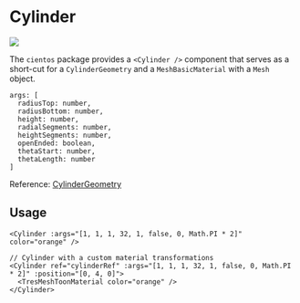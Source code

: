 # Cylinder <Badge type="warning" text="^4.0.0" />

![](/cientos/cylinder.png)

The `cientos` package provides a `<Cylinder />` component that serves as a short-cut for a `CylinderGeometry` and a `MeshBasicMaterial` with a `Mesh` object.

```
args: [
  radiusTop: number,
  radiusBottom: number,
  height: number,
  radialSegments: number,
  heightSegments: number,
  openEnded: boolean,
  thetaStart: number,
  thetaLength: number
]
```

Reference: [CylinderGeometry](https://threejs.org/docs/?q=cylinder#api/en/geometries/CylinderGeometry)

## Usage

```vue
<Cylinder :args="[1, 1, 1, 32, 1, false, 0, Math.PI * 2]" color="orange" />

// Cylinder with a custom material transformations
<Cylinder ref="cylinderRef" :args="[1, 1, 1, 32, 1, false, 0, Math.PI * 2]" :position="[0, 4, 0]">
  <TresMeshToonMaterial color="orange" />
</Cylinder>
```
